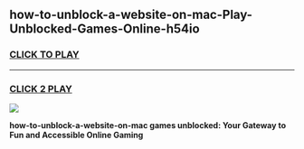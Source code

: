 
## how-to-unblock-a-website-on-mac-Play-Unblocked-Games-Online-h54io
<h3>
<a href="https://premium76.site?title=how-to-unblock-a-website-on-mac&ref=25A">CLICK TO PLAY</a></h3>
<hr>

<h3>
<a href="https://premium76.site?title=how-to-unblock-a-website-on-mac&ref=25A">CLICK 2 PLAY</a>
  
</h3>

<a href="https://premium76.site?title=how-to-unblock-a-website-on-mac&ref=25A"><img src="https://clearcache.store/games.png"></a>


**how-to-unblock-a-website-on-mac games unblocked: Your Gateway to Fun and Accessible Online Gaming**
